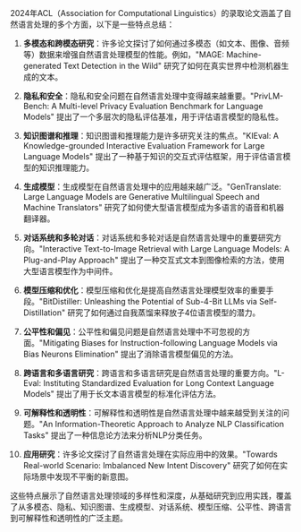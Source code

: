 2024年ACL（Association for Computational Linguistics）的录取论文涵盖了自然语言处理的多个方面，以下是一些特点总结：

1. **多模态和跨模态研究**：许多论文探讨了如何通过多模态（如文本、图像、音频等）数据来增强自然语言处理模型的性能。例如，"MAGE: Machine-generated Text Detection in the Wild" 研究了如何在真实世界中检测机器生成的文本。

2. **隐私和安全**：隐私和安全问题在自然语言处理中变得越来越重要。"PrivLM-Bench: A Multi-level Privacy Evaluation Benchmark for Language Models" 提出了一个多层次的隐私评估基准，用于评估语言模型的隐私性。

3. **知识图谱和推理**：知识图谱和推理能力是许多研究关注的焦点。"KIEval: A Knowledge-grounded Interactive Evaluation Framework for Large Language Models" 提出了一种基于知识的交互式评估框架，用于评估语言模型的知识推理能力。

4. **生成模型**：生成模型在自然语言处理中的应用越来越广泛。"GenTranslate: Large Language Models are Generative Multilingual Speech and Machine Translators" 研究了如何使大型语言模型成为多语言的语音和机器翻译器。

5. **对话系统和多轮对话**：对话系统和多轮对话是自然语言处理中的重要研究方向。"Interactive Text-to-Image Retrieval with Large Language Models: A Plug-and-Play Approach" 提出了一种交互式文本到图像检索的方法，使用大型语言模型作为中间件。

6. **模型压缩和优化**：模型压缩和优化是提高自然语言处理模型效率的重要手段。"BitDistiller: Unleashing the Potential of Sub-4-Bit LLMs via Self-Distillation" 研究了如何通过自我蒸馏来释放子4位语言模型的潜力。

7. **公平性和偏见**：公平性和偏见问题是自然语言处理中不可忽视的方面。"Mitigating Biases for Instruction-following Language Models via Bias Neurons Elimination" 提出了消除语言模型偏见的方法。

8. **跨语言和多语言研究**：跨语言和多语言研究是自然语言处理的重要方向。"L-Eval: Instituting Standardized Evaluation for Long Context Language Models" 提出了用于长文本语言模型的标准化评估方法。

9. **可解释性和透明性**：可解释性和透明性是自然语言处理中越来越受到关注的问题。"An Information-Theoretic Approach to Analyze NLP Classification Tasks" 提出了一种信息论方法来分析NLP分类任务。

10. **应用研究**：许多论文探讨了自然语言处理在实际应用中的效果。"Towards Real-world Scenario: Imbalanced New Intent Discovery" 研究了如何在实际场景中发现不平衡的新意图。

这些特点展示了自然语言处理领域的多样性和深度，从基础研究到应用实践，覆盖了从多模态、隐私、知识图谱、生成模型、对话系统、模型压缩、公平性、跨语言到可解释性和透明性的广泛主题。